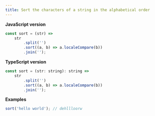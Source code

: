```yaml
---
title: Sort the characters of a string in the alphabetical order
---
```


**JavaScript version**

```js
const sort = (str) =>
    str
        .split('')
        .sort((a, b) => a.localeCompare(b))
        .join('');
```

**TypeScript version**

```js
const sort = (str: string): string =>
    str
        .split('')
        .sort((a, b) => a.localeCompare(b))
        .join('');
```

**Examples**

```js
sort('hello world'); // dehllloorw
```
